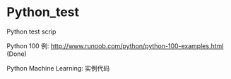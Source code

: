 # Python_test
Python test scrip

Python 100 例: http://www.runoob.com/python/python-100-examples.html (Done)

Python Machine Learning: 实例代码
